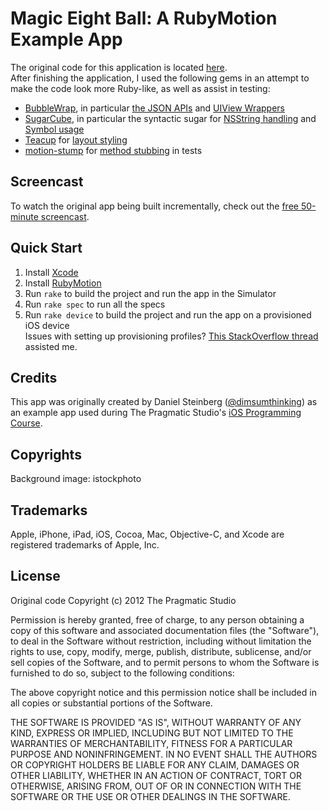 # Magic Eight Ball: A RubyMotion Example App

The original code for this application is located [here](https://github.com/pragmaticstudio/studio-bonus-tracks/tree/master/episode-020/Magic8Ball).  
After finishing the application, I used the following gems in an attempt to make the code look more Ruby-like, as well as assist in testing:

- [BubbleWrap](https://github.com/rubymotion/BubbleWrap/tree/master/lib/bubble-wrap), in particular [the JSON APIs](https://github.com/rubymotion/BubbleWrap#json) and [UIView Wrappers](https://github.com/rubymotion/BubbleWrap#ui)
- [SugarCube](https://github.com/rubymotion/sugarcube), in particular the syntactic sugar for [NSString handling](https://github.com/rubymotion/sugarcube#-nsstring) and [Symbol usage](https://github.com/rubymotion/sugarcube#-symbol)
- [Teacup](https://github.com/rubymotion/teacup) for [layout styling](https://github.com/rubymotion/teacup#stylesheets)
- [motion-stump](https://github.com/siuying/motion-stump) for [method stubbing](https://github.com/siuying/motion-stump#stubbing-right-on-the-object) in tests

## Screencast

To watch the original app being built incrementally, check out the
[free 50-minute screencast](http://pragmaticstudio.com/screencasts/rubymotion).

## Quick Start

1. Install [Xcode](http://itunes.apple.com/us/app/xcode/id497799835?mt=12)
2. Install [RubyMotion](http://www.rubymotion.com/)
3. Run `rake` to build the project and run the app in the Simulator
4. Run `rake spec` to run all the specs
5. Run `rake device` to build the project and run the app on a provisioned iOS device  
Issues with setting up provisioning profiles? [This StackOverflow thread](http://stackoverflow.com/questions/13539743/rubymotion-build-error-cant-find-a-provisioning-profile-named-mixios-tea) assisted me.

## Credits

This app was originally created by Daniel Steinberg ([@dimsumthinking](http://twitter.com/dimsumthinking)) as an example
app used during The Pragmatic Studio's [iOS Programming Course](http://pragmaticstudio.com/ios).

## Copyrights

Background image: istockphoto

## Trademarks

Apple, iPhone, iPad, iOS, Cocoa, Mac, Objective-C, and Xcode are registered trademarks of Apple, Inc.

## License

Original code Copyright (c) 2012 The Pragmatic Studio

Permission is hereby granted, free of charge, to any person obtaining a copy of this software and associated documentation files (the "Software"), to deal in the Software without restriction, including without limitation the rights to use, copy, modify, merge, publish, distribute, sublicense, and/or sell copies of the Software, and to permit persons to whom the Software is furnished to do so, subject to the following conditions:

The above copyright notice and this permission notice shall be included in all copies or substantial portions of the Software.

THE SOFTWARE IS PROVIDED "AS IS", WITHOUT WARRANTY OF ANY KIND, EXPRESS OR IMPLIED, INCLUDING BUT NOT LIMITED TO THE WARRANTIES OF MERCHANTABILITY, FITNESS FOR A PARTICULAR PURPOSE AND NONINFRINGEMENT. IN NO EVENT SHALL THE AUTHORS OR COPYRIGHT HOLDERS BE LIABLE FOR ANY CLAIM, DAMAGES OR OTHER LIABILITY, WHETHER IN AN ACTION OF CONTRACT, TORT OR OTHERWISE, ARISING FROM, OUT OF OR IN CONNECTION WITH THE SOFTWARE OR THE USE OR OTHER DEALINGS IN THE SOFTWARE.